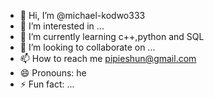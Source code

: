 - 👋 Hi, I’m @michael-kodwo333
- 👀 I’m interested in ...
- 🌱 I’m currently learning c++,python and SQL
- 💞️ I’m looking to collaborate on ...
- 📫 How to reach me pipieshun@gmail.com
- 😄 Pronouns: he
- ⚡ Fun fact: ...

<!---
michael-kodwo333/michael-kodwo333 is a ✨ special ✨ repository because its `README.md` (this file) appears on your GitHub profile.
You can click the Preview link to take a look at your changes.
--->
